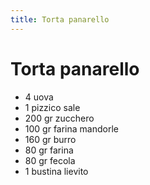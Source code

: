 ```yaml
---
title: Torta panarello
---
```

# Torta panarello

- 4 uova
- 1 pizzico sale
- 200 gr zucchero
- 100 gr farina mandorle
- 160 gr burro
- 80 gr farina
- 80 gr fecola
- 1 bustina lievito
